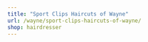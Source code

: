 ```yaml
---
title: "Sport Clips Haircuts of Wayne"
url: /wayne/sport-clips-haircuts-of-wayne/
shop: hairdresser
---
```

